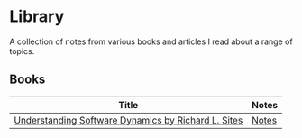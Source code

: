 # Library 

A collection of notes from various books and articles I read about a range of topics. 

## Books 

|Title| Notes|
|----|----|
| [Understanding Software Dynamics by Richard L. Sites](https://www.goodreads.com/book/show/57850403-understanding-software-dynamics)  | [Notes](/books/understanding_software_dynamics/notes.md)|